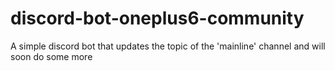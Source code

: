 # discord-bot-oneplus6-community
A simple discord bot that updates the topic of the 'mainline' channel and will soon do some more
